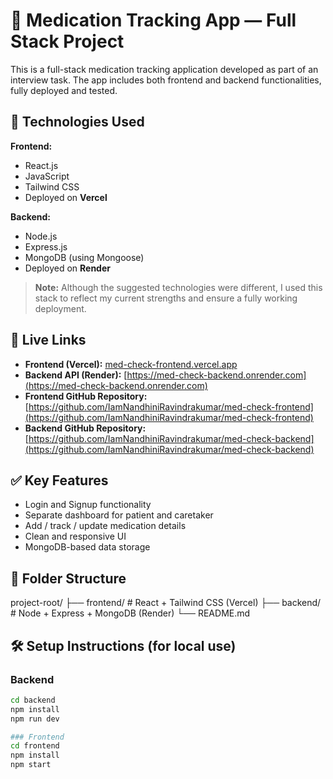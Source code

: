 # 💊 Medication Tracking App — Full Stack Project

This is a full-stack medication tracking application developed as part of an interview task. The app includes both frontend and backend functionalities, fully deployed and tested.

## 🔧 Technologies Used

**Frontend:**
- React.js
- JavaScript
- Tailwind CSS
- Deployed on **Vercel**

**Backend:**
- Node.js
- Express.js
- MongoDB (using Mongoose)
- Deployed on **Render**

> **Note:** Although the suggested technologies were different, I used this stack to reflect my current strengths and ensure a fully working deployment.

## 🚀 Live Links

- **Frontend (Vercel):** [med-check-frontend.vercel.app](med-check-frontend.vercel.app)  
- **Backend API (Render):** [https://med-check-backend.onrender.com](https://med-check-backend.onrender.com)  
- **Frontend GitHub Repository:** [https://github.com/IamNandhiniRavindrakumar/med-check-frontend](https://github.com/IamNandhiniRavindrakumar/med-check-frontend)  
- **Backend GitHub Repository:** [https://github.com/IamNandhiniRavindrakumar/med-check-backend](https://github.com/IamNandhiniRavindrakumar/med-check-backend)

## ✅ Key Features

- Login and Signup functionality
- Separate dashboard for patient and caretaker
- Add / track / update medication details
- Clean and responsive UI
- MongoDB-based data storage

## 📂 Folder Structure

project-root/
├── frontend/ # React + Tailwind CSS (Vercel)
├── backend/ # Node + Express + MongoDB (Render)
└── README.md


## 🛠️ Setup Instructions (for local use)

### Backend
```bash
cd backend
npm install
npm run dev

### Frontend
cd frontend
npm install
npm start
